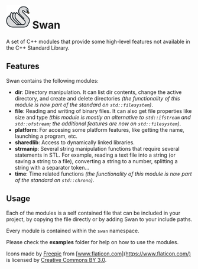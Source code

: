 # ![icon](icon/swan64.png) Swan

A set of C++ modules that provide some high-level features not available in the C++ Standard Library.

## Features

Swan contains the following modules:

* **dir**: Directory manipulation. It can list dir contents, change the active directory, and create and delete directories *(the functionality of this module is now part of the standard on `std::filesystem`)*.
* **file**: Reading and writing of binary files. It can also get file properties like size and type *(this module is mostly an alternative to `std::ifstream` and `std::ofstream`; the additional features are now on `std::filesystem`)*.
* **platform**: For accesing some platform features, like getting the name, launching a program, etc.
* **sharedlib**: Access to dynamically linked libraries.
* **strmanip**: Several string manipulation functions that require several statements in STL. For example, reading a text file into a string (or saving a string to a file), converting a string to a number, splitting a string with a separator token...
* **time**: Time related functions *(the functionality of this module is now part of the standard on `std::chrono`)*.

## Usage

Each of the modules is a self contained file that can be included in your project, by copying the file directly or by adding Swan to your include paths.

Every module is contained within the `swan` namespace.

Please check the **examples** folder for help on how to use the modules.

Icons made by [Freepic](http://www.freepik.com) from [www.flaticon.com](https://www.flaticon.com/) is licensed by [Creative Commons BY 3.0](http://creativecommons.org/licenses/by/3.0/).
